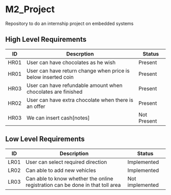 # M2_Project
Repository to do an internship project on embedded systems
## High Level Requirements
|ID|Descrption|Status|
|--|----------|------|
|HR01|User can have chocolates as he wish|Present|
|HR01|User can have return change when price is below inserted coin|Present|
|HR03|User can have refundable amount when chocolates are finished |Present|
|HR02|User can have extra chocolate when there is an offer|Present|
|HR03|We can insert cash[notes]|Not Present|

## Low Level Requirements
|ID|Description|Status|
|--|-----------|------|
|LR01|User can select required direction|Implemented|
|LR02|Can able to add new vehicles|Implemented|
|LR03|Can able to know whether the online registration can be done in that toll area|Not implemented|
